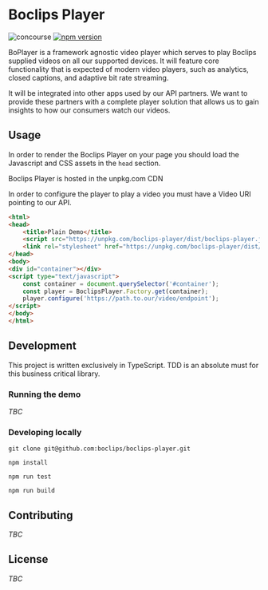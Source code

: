 # Boclips Player

![concourse](https://concourse.devboclips.net/api/v1/teams/main/pipelines/boclips-player/jobs/build/badge) [![npm version](https://badge.fury.io/js/boclips-player.svg)](https://www.npmjs.com/package/boclips-player)

BoPlayer is a framework agnostic video player which serves to play Boclips supplied videos on all our supported devices. It will feature core functionality that is expected of modern video players, such as analytics, closed captions, and adaptive bit rate streaming.

It will be integrated into other apps used by our API partners. We want to provide these partners with a complete player solution that allows us to gain insights to how our consumers watch our videos.

## Usage

In order to render the Boclips Player on your page you should load the Javascript and CSS assets in the `head` section.

Boclips Player is hosted in the unpkg.com CDN

In order to configure the player to play a video you must have a Video URI pointing to our API.

```html
<html>
<head>
    <title>Plain Demo</title>
    <script src="https://unpkg.com/boclips-player/dist/boclips-player.js" type="text/javascript"></script>
    <link rel="stylesheet" href="https://unpkg.com/boclips-player/dist/boclips-player.css" type="text/css"/>
</head>
<body>
<div id="container"></div>
<script type="text/javascript">
    const container = document.querySelector('#container');
    const player = BoclipsPlayer.Factory.get(container);
    player.configure('https://path.to.our/video/endpoint');
</script>
</body>
</html>
```


## Development

This project is written exclusively in TypeScript. TDD is an absolute must for this business critical library.

### Running the demo

_TBC_

### Developing locally

```
git clone git@github.com:boclips/boclips-player.git
```
```
npm install
```
```
npm run test
```
```
npm run build
```

## Contributing

_TBC_

## License

_TBC_